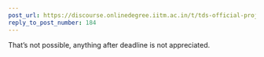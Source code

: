 ```yaml
---
post_url: https://discourse.onlinedegree.iitm.ac.in/t/tds-official-project1-discrepencies/171141/193
reply_to_post_number: 184
---
```

That’s not possible, anything after deadline is not appreciated.